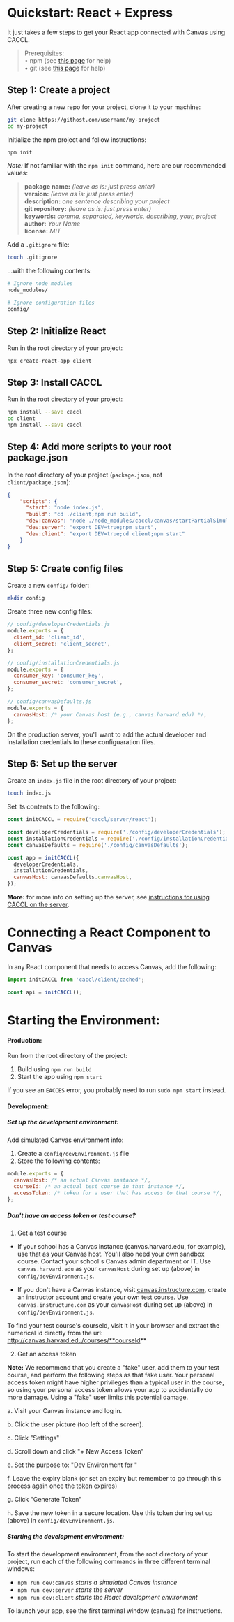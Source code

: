 # Quickstart: React + Express

It just takes a few steps to get your React app connected with Canvas using CACCL.

> Prerequisites:  
> • npm (see [this page](https://www.npmjs.com/get-npm) for help)  
> • git (see [this page](https://gist.github.com/derhuerst/1b15ff4652a867391f03) for help)  


## Step 1: Create a project

After creating a new repo for your project, clone it to your machine:

```bash
git clone https://githost.com/username/my-project
cd my-project
```

Initialize the npm project and follow instructions:

```bash
npm init
```

_Note:_ If not familiar with the `npm init` command, here are our recommended values:

> **package name:** _(leave as is: just press enter)_  
> **version:** _(leave as is: just press enter)_  
> **description:** _one sentence describing your project_  
> **git repository:** _(leave as is: just press enter)_  
> **keywords:** _comma, separated, keywords, describing, your, project_  
> **author:** _Your Name_  
> **license:** _MIT_

Add a `.gitignore` file:

```bash
touch .gitignore
```

...with the following contents:


```bash
# Ignore node modules
node_modules/

# Ignore configuration files
config/
```

## Step 2: Initialize React

Run in the root directory of your project:

```bash
npx create-react-app client
```

## Step 3: Install CACCL

Run in the root directory of your project:

```bash
npm install --save caccl
cd client
npm install --save caccl
```

## Step 4: Add more scripts to your root package.json

In the root directory of your project (`package.json`, not `client/package.json`):

```json
{
    "scripts": {
      "start": "node index.js",
      "build": "cd ./client;npm run build",
      "dev:canvas": "node ./node_modules/caccl/canvas/startPartialSimulation",
      "dev:server": "export DEV=true;npm start",
      "dev:client": "export DEV=true;cd client;npm start"
    }
}
```

## Step 5: Create config files

Create a new `config/` folder:

```bash
mkdir config
```

Create three new config files:

```js
// config/developerCredentials.js
module.exports = {
  client_id: 'client_id',
  client_secret: 'client_secret',
};
```

```js
// config/installationCredentials.js
module.exports = {
  consumer_key: 'consumer_key',
  consumer_secret: 'consumer_secret',
};
```

```js
// config/canvasDefaults.js
module.exports = {
  canvasHost: /* your Canvas host (e.g., canvas.harvard.edu) */,
};
```

On the production server, you'll want to add the actual developer and installation credentials to these configuaration files.

## Step 6: Set up the server

Create an `index.js` file in the root directory of your project:

```bash
touch index.js
```

Set its contents to the following:

```js
const initCACCL = require('caccl/server/react');

const developerCredentials = require('./config/developerCredentials');
const installationCredentials = require('./config/installationCredentials');
const canvasDefaults = require('./config/canvasDefaults');

const app = initCACCL({
  developerCredentials,
  installationCredentials,
  canvasHost: canvasDefaults.canvasHost,
});
```

**More:** for more info on setting up the server, see [instructions for using CACCL on the server](https://github.com/harvard-edtech/caccl/blob/master/docs/server.md).

# Connecting a React Component to Canvas

In any React component that needs to access Canvas, add the following:

```js
import initCACCL from 'caccl/client/cached';

const api = initCACCL();
```

# Starting the Environment:

#### Production:

Run from the root directory of the project:

1. Build using `npm run build`
2. Start the app using `npm start`

If you see an `EACCES` error, you probably need to run `sudo npm start` instead.

#### Development:

##### Set up the development environment:

Add simulated Canvas environment info:

1. Create a `config/devEnvironment.js` file
2. Store the following contents:

```js
module.exports = {
  canvasHost: /* an actual Canvas instance */,
  courseId: /* an actual test course in that instance */,
  accessToken: /* token for a user that has access to that course */,
};
```

##### Don't have an access token or test course?

1. Get a test course

  - If your school has a Canvas instance (canvas.harvard.edu, for example), use that as your Canvas host. You'll also need your own sandbox course. Contact your school's Canvas admin department or IT. Use `canvas.harvard.edu` as your `canvasHost` during set up (above) in `config/devEnvironment.js`.

  - If you don't have a Canvas instance, visit [canvas.instructure.com](canvas.instructure.com), create an instructor account and create your own test course. Use `canvas.instructure.com` as your `canvasHost` during set up (above) in `config/devEnvironment.js`.

  To find your test course's courseId, visit it in your browser and extract the numerical id directly from the url:  
  http://canvas.harvard.edu/courses/**courseId**

2. Get an access token

  **Note:** We recommend that you create a "fake" user, add them to your test course, and perform the following steps as that fake user. Your personal access token might have higher privileges than a typical user in the course, so using your personal access token allows your app to accidentally do more damage. Using a "fake" user limits this potential damage.

  a. Visit your Canvas instance and log in. 

  b. Click the user picture (top left of the screen).

  c. Click "Settings"

  d. Scroll down and click "+ New Access Token"

  e. Set the purpose to: "Dev Environment for <App Name>"

  f. Leave the expiry blank (or set an expiry but remember to go through this process again once the token expires)

  g. Click "Generate Token"

  h. Save the new token in a secure location. Use this token during set up (above) in `config/devEnvironment.js`.

##### Starting the development environment:

To start the development environment, from the root directory of your project, run each of the following commands in three different terminal windows:

- `npm run dev:canvas` _starts a simulated Canvas instance_
- `npm run dev:server` _starts the server_
- `npm run dev:client` _starts the React development environment_

To launch your app, see the first terminal window (canvas) for instructions.